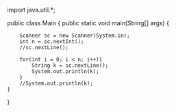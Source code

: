import java.util.*;

public class Main {
    public static void main(String[] args) {
       
        Scanner sc = new Scanner(System.in);
        int n = sc.nextInt();
        //sc.nextLine();
        
        for(int i = 0; i < n; i++){
            String k = sc.nextLine();
            System.out.println(k);
        }
        //System.out.println(k);
    }
}
